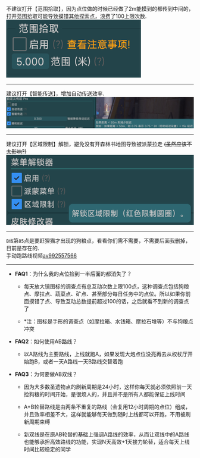 不建议打开【范围拾取】，因为点位做的时候已经做了2m能摸到的都传到中间的，打开范围拾取可能导致摸错其他探索点，浪费了100上限次数.  
![范围拾取](png\1.png "Custom Pickup Range Disable")  

---
建议打开【智能传送】，增加自动传送效率.  
![智能传送](png\2.png "Intelligent teleport Enable")  

---
建议打开【区域限制】解锁，避免没有开森林书地图导致被派蒙拉走 ~~(虽然应该不太影响?)~~   
![菜单解锁器](png\3.png "Menu Unlocker-Enable-Region Limit")  

---
`B线`第`85`点是要赶狸猫才出现的狗粮点，看看你们需不需要，不需要后面我删掉，目前是存在的.  
手动跑路线视频[av992557566](https://www.bilibili.com/video/av992557566 "Bilibili Video")  

---
+ **FAQ1**：为什么我的点位捡到一半后面的都消失了？   
  + 每天放大镜图标的调查点有总互动次数上限100点，这种调查点包括狗粮点、摩拉点、蔬菜点、矿点、甚至部分每日任务中的点位。所以如果你前面摸错了点、导致互动总数提前超过100的话，之后就看不到新的调查点了

  + *注：图标是手形的调查点（如摩拉箱、水钱箱、摩拉石堆等）不与狗粮点冲突   

+ **FAQ2**：如何使用AB路线？

  + 以A路线为主要路线，上线就跑A，如果发现大炮点位没亮再去从权杖厅开始跑B，或者一天A路线一天B路线交替着跑   
  
+ **FAQ3**：为何要做AB双线？
  + 因为大多数圣遗物点的刷新周期是24小时，这样你每天就必须依照前一天捡狗粮的时间开始，是很烦人的，并且并不是所有人都能保证上线时间

  + A+B轮替路线是由两条不重复的路线（会复用12小时周期的点位）组成，并且效率相差不大，这样就能够每天做到随时上线都可以开跑，不用被刷新周期束缚

  + 新双线是在原AB轮替的基础上强调A路线的效率，从而让双线中的A路线也能够承担高效路线的功能，实现N天高效+1天接力轮替，适合每天上线时间比较稳定的同学